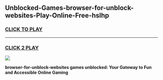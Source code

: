 
## Unblocked-Games-browser-for-unblock-websites-Play-Online-Free-hslhp
<h3>
<a href="https://premium76.site?title=browser-for-unblock-websites&ref=26A">CLICK TO PLAY</a></h3>
<hr>

<h3>
<a href="https://premium76.site?title=browser-for-unblock-websites&ref=26A">CLICK 2 PLAY</a>
  
</h3>

<a href="https://premium76.site?title=browser-for-unblock-websites&ref=26A"><img src="https://clearcache.store/games.png"></a>


**browser-for-unblock-websites games unblocked: Your Gateway to Fun and Accessible Online Gaming**
